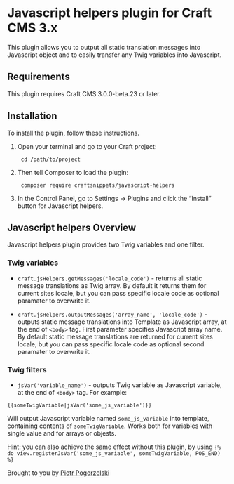 # Javascript helpers plugin for Craft CMS 3.x

This plugin allows you to output all static translation messages into Javascript object and to easily transfer any Twig variables into Javascript.

## Requirements

This plugin requires Craft CMS 3.0.0-beta.23 or later.

## Installation

To install the plugin, follow these instructions.

1. Open your terminal and go to your Craft project:

        cd /path/to/project

2. Then tell Composer to load the plugin:

        composer require craftsnippets/javascript-helpers

3. In the Control Panel, go to Settings → Plugins and click the “Install” button for Javascript helpers.

## Javascript helpers Overview

Javascript helpers plugin provides two Twig variables and one filter.

### Twig variables

* `craft.jsHelpers.getMessages('locale_code')` - returns all static message translations as Twig array. By default it returns them for current sites locale, but you can pass specific locale code as optional paramater to overwrite it.

* `craft.jsHelpers.outputMessages('array_name', 'locale_code')` - outputs static message translations into Template as Javascript array, at the end of `<body>` tag. First parameter specifies Javascript array name. By default static message translations are returned for current sites locale, but you can pass specific locale code as optional second paramater to overwrite it.

### Twig filters

* `jsVar('variable_name')` - outputs Twig variable as Javascript variable, at the end of `<body>` tag. For example:

```
{{someTwigVariable|jsVar('some_js_variable')}}
```

Will output Javascript variable named `some_js_variable` into template, containing contents of `someTwigVariable`. Works both for variables with single value and for arrays or objests.

Hint: you can also achieve the same effect without this plugin, by using `{% do view.registerJsVar('some_js_variable', someTwigVariable, POS_END) %}`

Brought to you by [Piotr Pogorzelski](http://craftsnippets.com)
